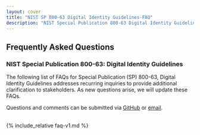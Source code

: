 ```yaml
---
layout: cover
title: "NIST SP 800-63 Digital Identity Guidelines-FAQ"
description: "NIST Special Publication 800-63 Digital Identity Guidelines-FAQ"
---
```

<section class="home home-title" markdown="1">


## Frequently Asked Questions

### NIST Special Publication 800-63: Digital Identity Guidelines

The following list of FAQs for Special Publication (SP) 800-63, Digital Identity Guidelines addresses recurring inquiries to provide additional clarification to stakeholders. As new questions arise, we will update these FAQs.

Questions and comments can be submitted via [GitHub](https://github.com/usnistgov/800-63-FAQ/issues) or [email](mailto:dig-comments@nist.gov).
<br><br>
</section>

<section class="home home-about" markdown="1">
<div class="section-container" markdown="1">

{% include_relative faq-v1.md %}

</div>
</section>
